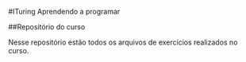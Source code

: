 #ITuring Aprendendo a programar

##Repositório do curso

Nesse repositório estão todos os arquivos de exercícios realizados no curso.
